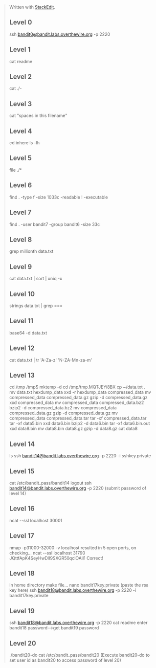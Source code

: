 ﻿


> Written with [StackEdit](https://stackedit.io/).
> ## Level 0
> ssh bandit0@bandit.labs.overthewire.org -p 2220
> ## Level 1
>cat readme
>## Level 2
>cat ./-
>## Level 3
>cat "spaces in this filename"
>## Level 4
>cd inhere
>ls -lh
>## Level 5
>file ./* 
>## Level 6
>find . -type f -size 1033c -readable ! -executable
>## Level 7
>find . -user bandit7 -group bandit6 -size 33c
>## Level 8
>grep millionth data.txt
>## Level 9
>cat data.txt | sort | uniq -u
>## Level 10
>strings data.txt | grep ===
>## Level 11
>base64 -d data.txt
>## Level 12
>cat data.txt | tr 'A-Za-z' 'N-ZA-Mn-za-m'
>## Level 13
>cd /tmp
>/tmp$ mktemp -d
> cd /tmp/tmp.MQTJEYi8BX
> cp ~/data.txt .
>mv data.txt hexdump_data
>xxd -r hexdump_data compressed_data
>mv compressed_data compressed_data.gz
>gzip -d compressed_data.gz
>xxd compressed_data
>mv compressed_data compressed_data.bz2
>bzip2 -d compressed_data.bz2
>mv compressed_data compressed_data.gz
>gzip -d compressed_data.gz
>mv compressed_data compressed_data.tar
>tar -xf compressed_data.tar
>tar -xf data5.bin
>xxd data6.bin
>bzip2 -d data6.bin
>tar -xf data6.bin.out
>xxd data8.bin
>mv data8.bin data8.gz
>gzip -d data8.gz
>cat data8
>## Level 14
>ls
>ssh bandit14@bandit.labs.overthewire.org -p 2220 -i sshkey.private
>## Level 15
>cat /etc/bandit_pass/bandit14
>logout
>ssh bandit14@bandit.labs.overthewire.org -p 2220
>(submit password of level 14)
>## Level 16
>ncat --ssl localhost 30001
>## Level 17
> nmap -p31000-32000 -v localhost
> resulted in 5 open ports, on checking...
>  ncat --ssl localhost 31790
>  JQttfApK4SeyHwDlI9SXGR50qclOAil1
Correct!
>## Level 18
>in home directory make file...
>nano bandit17key.private
>(paste the rsa key here)
>ssh bandit18@bandit.labs.overthewire.org -p 2220 -i bandit17key.private
>## Level 19
>ssh bandit18@bandit.labs.overthewire.org -p 2220 cat readme
>enter bandit18 password-->get bandit19 password
>## Level 20
>./bandit20-do cat /etc/bandit_pass/bandit20
(Execute bandit20-do to set user id as bandit20 to access password of level 20)


